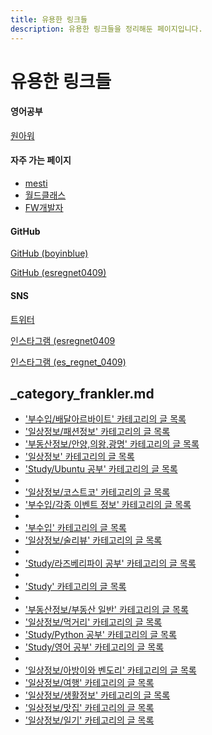 ```yaml
---
title: 유용한 링크들
description: 유용한 링크들을 정리해둔 페이지입니다.
---
```



유용한 링크들
===


#### 영어공부


[원아워](https://1hour.ai/)


#### 자주 가는 페이지


- [mesti](https://www.mesti.xyz)
- [월드클래스](https://worldclassproduct.tistory.com)
- [FW개발자](https://frankler.tistory.com)


#### GitHub


[GitHub (boyinblue)](https://www.github.com/boinblue)


[GitHub (esregnet0409)](https://www.github.com/esregnet0409)


#### SNS


[트위터](https://twitter.com)


[인스타그램 (esregnet0409](https://www.instagram.com/esregnet0409)


[인스타그램 (es_regnet_0409)](https://www.instagram.com/es_regnet_0409)


_category_frankler.md
---


- ['부수입/배달아르바이트' 카테고리의 글 목록](https://frankler.tistory.com/category/%EB%B6%80%EC%88%98%EC%9E%85/%EB%B0%B0%EB%8B%AC%EC%95%84%EB%A5%B4%EB%B0%94%EC%9D%B4%ED%8A%B8)
- ['일상정보/패션정보' 카테고리의 글 목록](https://frankler.tistory.com/category/%EC%9D%BC%EC%83%81%EC%A0%95%EB%B3%B4/%ED%8C%A8%EC%85%98%EC%A0%95%EB%B3%B4)
- ['부동산정보/안양,의왕,광명' 카테고리의 글 목록](https://frankler.tistory.com/category/%EB%B6%80%EB%8F%99%EC%82%B0%EC%A0%95%EB%B3%B4/%EC%95%88%EC%96%91%2C%EC%9D%98%EC%99%95%2C%EA%B4%91%EB%AA%85)
- ['일상정보' 카테고리의 글 목록](https://frankler.tistory.com/category/%EC%9D%BC%EC%83%81%EC%A0%95%EB%B3%B4)
- ['Study/Ubuntu 공부' 카테고리의 글 목록](https://frankler.tistory.com/category/Study/Ubuntu%20%EA%B3%B5%EB%B6%80)
- [](https://frankler.tistory.com/category/%EB%B6%80%EB%8F%99%EC%82%B0%EC%A0%95%EB%B3%B4/%EA%B2%BD%EA%B8%B0%EB%8F%84)
- ['일상정보/코스트코' 카테고리의 글 목록](https://frankler.tistory.com/category/%EC%9D%BC%EC%83%81%EC%A0%95%EB%B3%B4/%EC%BD%94%EC%8A%A4%ED%8A%B8%EC%BD%94)
- ['부수입/각종 이벤트 정보' 카테고리의 글 목록](https://frankler.tistory.com/category/%EB%B6%80%EC%88%98%EC%9E%85/%EA%B0%81%EC%A2%85%20%EC%9D%B4%EB%B2%A4%ED%8A%B8%20%EC%A0%95%EB%B3%B4)
- [](https://frankler.tistory.com/category/Study/IT%20%EB%B6%84%EC%95%BC%20%EC%97%B0%EA%B5%AC)
- ['부수입' 카테고리의 글 목록](https://frankler.tistory.com/category/%EB%B6%80%EC%88%98%EC%9E%85)
- ['일상정보/술리뷰' 카테고리의 글 목록](https://frankler.tistory.com/category/%EC%9D%BC%EC%83%81%EC%A0%95%EB%B3%B4/%EC%88%A0%EB%A6%AC%EB%B7%B0)
- [](https://frankler.tistory.com/category/%EB%B6%80%EB%8F%99%EC%82%B0%EC%A0%95%EB%B3%B4/%EA%B7%B8%20%EC%99%B8%20%EC%A7%80%EC%97%AD)
- ['Study/라즈베리파이 공부' 카테고리의 글 목록](https://frankler.tistory.com/category/Study/%EB%9D%BC%EC%A6%88%EB%B2%A0%EB%A6%AC%ED%8C%8C%EC%9D%B4%20%EA%B3%B5%EB%B6%80)
- [](https://frankler.tistory.com/category/%EB%B6%80%EC%88%98%EC%9E%85/%EB%B8%94%EB%A1%9C%EA%B7%B8)
- ['Study' 카테고리의 글 목록](https://frankler.tistory.com/category/Study)
- [](https://frankler.tistory.com/category/%EB%B6%80%EB%8F%99%EC%82%B0%EC%A0%95%EB%B3%B4)
- ['부동산정보/부동산 일반' 카테고리의 글 목록](https://frankler.tistory.com/category/%EB%B6%80%EB%8F%99%EC%82%B0%EC%A0%95%EB%B3%B4/%EB%B6%80%EB%8F%99%EC%82%B0%20%EC%9D%BC%EB%B0%98)
- ['일상정보/먹거리' 카테고리의 글 목록](https://frankler.tistory.com/category/%EC%9D%BC%EC%83%81%EC%A0%95%EB%B3%B4/%EB%A8%B9%EA%B1%B0%EB%A6%AC)
- ['Study/Python 공부' 카테고리의 글 목록](https://frankler.tistory.com/category/Study/Python%20%EA%B3%B5%EB%B6%80)
- ['Study/영어 공부' 카테고리의 글 목록](https://frankler.tistory.com/category/Study/%EC%98%81%EC%96%B4%20%EA%B3%B5%EB%B6%80)
- [](https://frankler.tistory.com/category/%EC%9D%BC%EC%83%81%EC%A0%95%EB%B3%B4/%EA%B7%B8%EB%9F%AD%EC%A0%80%EB%9F%AD%20%EC%82%B4%EC%95%84%EA%B0%80%EA%B8%B0)
- ['일상정보/아방이와 벤도리' 카테고리의 글 목록](https://frankler.tistory.com/category/%EC%9D%BC%EC%83%81%EC%A0%95%EB%B3%B4/%EC%95%84%EB%B0%A9%EC%9D%B4%EC%99%80%20%EB%B2%A4%EB%8F%84%EB%A6%AC)
- ['일상정보/여행' 카테고리의 글 목록](https://frankler.tistory.com/category/%EC%9D%BC%EC%83%81%EC%A0%95%EB%B3%B4/%EC%97%AC%ED%96%89)
- ['일상정보/생활정보' 카테고리의 글 목록](https://frankler.tistory.com/category/%EC%9D%BC%EC%83%81%EC%A0%95%EB%B3%B4/%EC%83%9D%ED%99%9C%EC%A0%95%EB%B3%B4)
- ['일상정보/맛집' 카테고리의 글 목록](https://frankler.tistory.com/category/%EC%9D%BC%EC%83%81%EC%A0%95%EB%B3%B4/%EB%A7%9B%EC%A7%91)
- ['일상정보/일기' 카테고리의 글 목록](https://frankler.tistory.com/category/%EC%9D%BC%EC%83%81%EC%A0%95%EB%B3%B4/%EC%9D%BC%EA%B8%B0)


